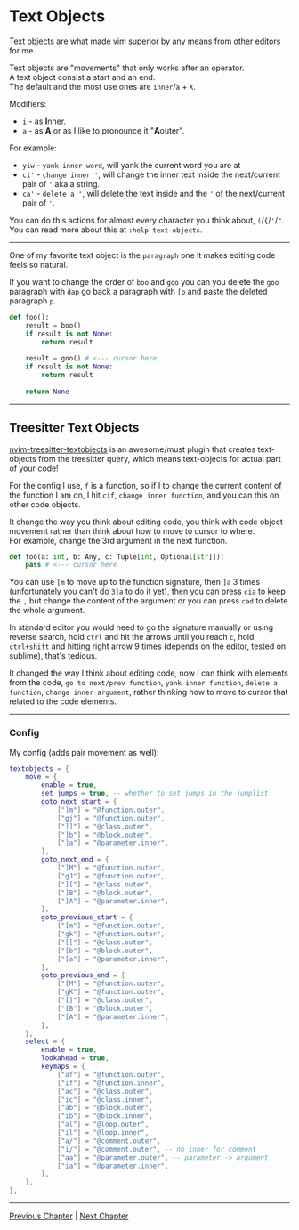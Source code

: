 # Text Objects
Text objects are what made vim superior by any means from other editors for me.

Text objects are "movements" that only works after an operator. \
A text object consist a start and an end. \
The default and the most use ones are `inner`/`a` + `X`.

Modifiers:
* `i` - as **I**nner.
* `a` - as **A** or as I like to pronounce it "**A**outer".

For example:
* `yiw` - `yank inner word`, will yank the current word you are at
* `ci'` - `change inner '`, will change the inner text inside the next/current pair of `'` aka a string.
* `ca'` - `delete a '`, will delete the text inside and the `'` of the next/current pair of `'`.

You can do this actions for almost every character you think about, `(`/`{`/`'`/`"`. \
You can read more about this at `:help text-objects`.

---

One of my favorite text object is the `paragraph` one it makes editing code feels so natural.

If you want to change the order of `boo` and `goo` you can you delete the `goo` paragraph with `dap` go back a paragraph with `[p` and paste the deleted paragraph `p`.
```python
def foo():
	result = boo()
	if result is not None:
		return result
	
	result = goo() # <--- cursor here
	if result is not None:
		return result
	
	return None
```

---

## Treesitter Text Objects
[nvim-treesitter-textobjects](https://github.com/nvim-treesitter/nvim-treesitter-textobjects) is an awesome/must plugin that creates text-objects from the treesitter query, which means text-objects for actual part of your code!

For the config I use, `f` is a function, so if I to change the current content of the function I am on, I hit `cif`, `change inner function`, and you can this on other code objects.

It change the way you think about editing code, you think with code object movement rather than think about how to move to cursor to where. \
For example, change the 3rd argument in the next function.
```python
def foo(a: int, b: Any, c: Tuple[int, Optional[str]]):
	pass # <--- cursor here
```
You can use `[m` to move up to the function signature, then `]a` 3 times (unfortunately you can't do `3]a` to do it [yet](https://github.com/nvim-treesitter/nvim-treesitter-textobjects/issues/231)), then you can press `cia` to keep the `,` but change the content of the argument or you can press `cad` to delete the whole argument.

In standard editor you would need to go the signature manually or using reverse search, hold `ctrl` and hit the arrows until you reach `c`, hold `ctrl+shift` and hitting right arrow 9 times (depends on the editor, tested on sublime), that's tedious.


It changed the way I think about editing code, now I can think with elements from the code, `go to next/prev function`, `yank inner function`, `delete a function`, `change inner argument`, rather thinking how to move to cursor that related to the code elements.

---

### Config
My config (adds pair movement as well):
```lua
textobjects = {
	move = {
		enable = true,
		set_jumps = true, -- whether to set jumps in the jumplist
		goto_next_start = {
			["]m"] = "@function.outer",
			["gj"] = "@function.outer",
			["]]"] = "@class.outer",
			["]b"] = "@block.outer",
			["]a"] = "@parameter.inner",
		},
		goto_next_end = {
			["]M"] = "@function.outer",
			["gJ"] = "@function.outer",
			["]["] = "@class.outer",
			["]B"] = "@block.outer",
			["]A"] = "@parameter.inner",
		},
		goto_previous_start = {
			["[m"] = "@function.outer",
			["gk"] = "@function.outer",
			["[["] = "@class.outer",
			["[b"] = "@block.outer",
			["[a"] = "@parameter.inner",
		},
		goto_previous_end = {
			["[M"] = "@function.outer",
			["gK"] = "@function.outer",
			["[]"] = "@class.outer",
			["[B"] = "@block.outer",
			["[A"] = "@parameter.inner",
		},
	},
	select = {
		enable = true,
		lookahead = true,
		keymaps = {
			["af"] = "@function.outer",
			["if"] = "@function.inner",
			["ac"] = "@class.outer",
			["ic"] = "@class.inner",
			["ab"] = "@block.outer",
			["ib"] = "@block.inner",
			["al"] = "@loop.outer",
			["il"] = "@loop.inner",
			["a/"] = "@comment.outer",
			["i/"] = "@comment.outer", -- no inner for comment
			["aa"] = "@parameter.outer", -- parameter -> argument
			["ia"] = "@parameter.inner",
		},
	},
},
```

---

[Previous Chapter](./04-copy-paste-visual.md) | [Next Chapter](./06-splits-and-actual-tabs.md)
